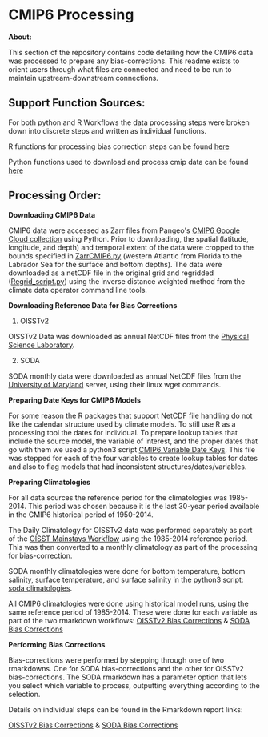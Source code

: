 
# CMIP6 Processing

**About:**

This section of the repository contains code detailing how the CMIP6 data was processed to 
prepare any bias-corrections. This readme exists to orient users through what files are connected 
and need to be run to maintain upstream-downstream connections.

## Support Function Sources:

For both python and R Workflows the data processing steps were broken down into discrete steps
and written as individual functions. 

R functions for processing bias correction steps can be found [here](https://github.com/gulfofmaine/sdm_workflow/blob/main/CMIP6_processing/R/sdm_workflow_funs.R)

Python functions used to download and process cmip data can be found [here](https://github.com/gulfofmaine/sdm_workflow/blob/main/CMIP6_processing/fcts.py)


## Processing Order:

**Downloading CMIP6 Data**

CMIP6 data were accessed as Zarr files from Pangeo's [CMIP6 Google Cloud collection](https://cloud.google.com/blog/products/data-analytics/new-climate-model-data-now-google-public-datasets) using Python. Prior to downloading, the spatial (latitude, longitude, and depth) and temporal extent of the data were cropped to the bounds specified in [ZarrCMIP6.py](https://github.com/gulfofmaine/sdm_workflow/blob/main/CMIP6_processing/ZarrCMIP6.py) (western Atlantic from Florida to the Labrador Sea for the surface and bottom depths). The data were downloaded as a netCDF file in the original grid and regridded ([Regrid_script.py](https://github.com/gulfofmaine/sdm_workflow/blob/main/CMIP6_processing/Regrid_script.py)) using the inverse distance weighted method from the climate data operator command line tools.

**Downloading Reference Data for Bias Corrections**

 1. OISSTv2
 
 OISSTv2 Data was downloaded as annual NetCDF files from the [Physical Science Laboratory](https://psl.noaa.gov/data/gridded/data.noaa.oisst.v2.highres.html).
 
 2. SODA
 
 SODA monthly data were downloaded as annual NetCDF files from the [University of Maryland](https://www2.atmos.umd.edu/~ocean/index_files/soda3.4.2_mn_download_b.htm) server, using their linux wget commands.
 
 **Preparing Date Keys for CMIP6 Models**

For some reason the R packages that support NetCDF file handling do not like the calendar structure
used by climate models. To still use R as a processing tool the dates for individual. To prepare
lookup tables that include the source model, the variable of interest, and the proper dates that 
go with them we used a python3 script [CMIP6 Variable Date Keys](https://github.com/gulfofmaine/sdm_workflow/blob/main/CMIP6_processing/date_key.py). This file 
was stepped for each of the four variables to create lookup tables for dates and also to flag 
models that had inconsistent structures/dates/variables.

**Preparing Climatologies**

For all data sources the reference period for the climatologies was 1985-2014. This
period was chosen because it is the last 30-year period available in the CMIP6 historical
period of 1950-2014.

The Daily Climatology for OISSTv2 data was performed separately as part of the [OISST Mainstays Workflow](https://github.com/adamkemberling/oisst_mainstays) using the 1985-2014 reference period. 
This was then converted to a monthly climatology as part of the processing for bias-correction.

SODA monthly climatologies were done for bottom temperature,  bottom salinity, surface temperature, 
and surface salinity in the python3 script: [soda climatologies](https://github.com/gulfofmaine/sdm_workflow/blob/main/CMIP6_processing/soda_climatology.py).

All CMIP6 climatologies were done using historical model runs, using the same reference period of 
1985-2014. These were done for each variable as part of the two rmarkdown workflows:
[OISSTv2 Bias Corrections](https://gulfofmaine.github.io/sdm_workflow/CMIP6_processing/R/CMIP_OISST_bias_corrections.html) & [SODA Bias Corrections](https://gulfofmaine.github.io/sdm_workflow/CMIP6_processing/R/CMIP_SODA_bias_corrections.html)

**Performing Bias Corrections**

Bias-corrections were performed by stepping through one of two rmarkdowns. One for SODA bias-corrections
and the other for OISSTv2 bias-corrections. The SODA rmarkdown has a parameter option that lets you 
select which variable to process, outputting everything according to the selection.

Details on individual steps can be found in the Rmarkdown report links:

[OISSTv2 Bias Corrections](https://gulfofmaine.github.io/sdm_workflow/CMIP6_processing/R/CMIP_OISST_bias_corrections.html) & [SODA Bias Corrections](https://gulfofmaine.github.io/sdm_workflow/CMIP6_processing/R/CMIP_SODA_bias_corrections.html)
